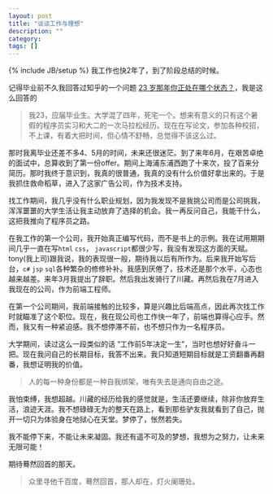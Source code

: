 ```yaml
---
layout: post
title: "谈谈工作与理想"
description: ""
category:
tags: []
---
```

{% include JB/setup %}
我工作也快2年了，到了阶段总结的时候。

记得毕业前不久我回答过知乎的一个问题 [23 岁那年你正处在哪个状态？](http://www.zhihu.com/question/19832061/answer/13203590)，我是这么回答的

>我23，应届毕业生。大学混了四年，死宅一个。想来有意义的只有这个暑假的程序员实习和大二的一次马拉松经历。现在在写论文，参加各种校招，不上课，有着大把时间，但心情不舒畅，总觉得不该这么过。

那时我离毕业还差不多4、5月的时间，未来还很迷茫。到了来年6月，在艰苦卓绝的面试中，总算收到了第一份offer。期间上海浦东浦西跑了十来次，投了百来分简历。那时我终于意识到，我真的很普通，我真的没有什么价值好拿出来的。于是我抓住救命稻草，进入了这家广告公司，作为技术支持。

找工作期间，我几乎没有什么职业规划，因为我发现不是我挑公司而是公司挑我，浑浑噩噩的大学生活让我主动放弃了选择的机会。我一再反问自己，我能干什么，这把我推向了程序员之路。

在我工作的第一个公司，我开始真正编写代码，而不是书上的示例。我在试用期期间几乎一直在写`html` `css`，
`javascript`都很少写，我没有发现这方面的天赋。tony(我上司)跟我说，我的表现很一般，期待我以后有所作为。后来我开始写后台，`c#` `jsp` `sql`各种繁杂的修修补补。我感到厌倦了，技术还是那个水平，心态也越来越差。来年3月我提出了辞职。然后我出发骑行了川藏。再然后我在7月进入我现在的公司，作为前端工程师。

在第一个公司期间，我前端接触的比较多，算是兴趣比后端高点，因此再次找工作时就瞄准了这个职位。现在，我在现公司也工作快一年了，前端也算得心应手。然而，我又有一种紧迫感。我不想停滞不前，也不想只作为一名程序员。

大学期间，读过这么一段类似的话 “工作前5年决定一生”，当时也想好好奋斗一把。现在我问自己的长期目标，我答不出来。我只知道短期目标就是工资翻番再翻番，我想证明我的价值。

>人的每一种身份都是一种自我绑架，唯有失去是通向自由之途。

我怕束缚，我想超越。川藏的经历给我的感觉就是，生活还要继续，除非你放弃生活，浪迹天涯。我不想碌碌无为的整天在路上，看到那些驴友我就看到了自己，抛开一切只为体验身在地狱心在天堂。梦停了，怅然若失。

我不能停下来，不能让未来凝固。我还有遥不可及的梦想，我想为之努力，让未来无限可能！

期待蓦然回首的那天。

>众里寻他千百度，蓦然回首，那人却在，灯火阑珊处。
